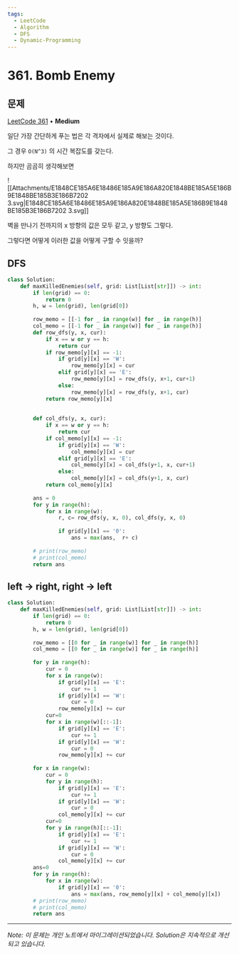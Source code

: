 ```yaml
---
tags:
  - LeetCode
  - Algorithm
  - DFS
  - Dynamic-Programming
---
```


# 361. Bomb Enemy

## 문제

[LeetCode 361](https://leetcode.com/problems/bomb-enemy/) • **Medium**

일단 가장 간단하게 푸는 법은 각 격자에서 실제로 해보는 것이다.

그 경우 `O(N^3)` 의 시간 복잡도를 갖는다.

하지만 곰곰히 생각해보면

![[Attachments/E1848CE185A6E18486E185A9E186A820E1848BE185A5E186B9E1848BE185B3E186B7202 3.svg|E1848CE185A6E18486E185A9E186A820E1848BE185A5E186B9E1848BE185B3E186B7202 3.svg]]

벽을 만나기 전까지의 x 방향의 값은 모두 같고, y 방향도 그렇다.

그렇다면 어떻게 이러한 값을 어떻게 구할 수 잇을까?

## DFS

```python
class Solution:
    def maxKilledEnemies(self, grid: List[List[str]]) -> int:
        if len(grid) == 0:
            return 0
        h, w = len(grid), len(grid[0])
        
        row_memo = [[-1 for _ in range(w)] for _ in range(h)]
        col_memo = [[-1 for _ in range(w)] for _ in range(h)]
        def row_dfs(y, x, cur):
            if x == w or y == h:
                return cur
            if row_memo[y][x] == -1:
                if grid[y][x] == 'W':
                    row_memo[y][x] = cur
                elif grid[y][x] == 'E':
                    row_memo[y][x] = row_dfs(y, x+1, cur+1)
                else:
                    row_memo[y][x] = row_dfs(y, x+1, cur)
            return row_memo[y][x]
            
        
        def col_dfs(y, x, cur):
            if x == w or y == h:
                return cur
            if col_memo[y][x] == -1:
                if grid[y][x] == 'W':
                    col_memo[y][x] = cur
                elif grid[y][x] == 'E':
                    col_memo[y][x] = col_dfs(y+1, x, cur+1)
                else:
                    col_memo[y][x] = col_dfs(y+1, x, cur)
            return col_memo[y][x]
        
        ans = 0
        for y in range(h):
            for x in range(w):
                r, c= row_dfs(y, x, 0), col_dfs(y, x, 0)
                
                if grid[y][x] == '0':
                    ans = max(ans,  r+ c)
                
        # print(row_memo)
        # print(col_memo)
        return ans
```

## left → right, right → left

```python
class Solution:
    def maxKilledEnemies(self, grid: List[List[str]]) -> int:
        if len(grid) == 0:
            return 0
        h, w = len(grid), len(grid[0])
        
        row_memo = [[0 for _ in range(w)] for _ in range(h)]
        col_memo = [[0 for _ in range(w)] for _ in range(h)]
        
        for y in range(h):
            cur = 0
            for x in range(w):
                if grid[y][x] == 'E':
                    cur += 1
                if grid[y][x] == 'W':
                    cur = 0
                row_memo[y][x] += cur
            cur=0
            for x in range(w)[::-1]:
                if grid[y][x] == 'E':
                    cur += 1
                if grid[y][x] == 'W':
                    cur = 0
                row_memo[y][x] += cur
            
        for x in range(w):
            cur = 0
            for y in range(h):
                if grid[y][x] == 'E':
                    cur += 1
                if grid[y][x] == 'W':
                    cur = 0
                col_memo[y][x] += cur
            cur=0
            for y in range(h)[::-1]:
                if grid[y][x] == 'E':
                    cur += 1
                if grid[y][x] == 'W':
                    cur = 0
                col_memo[y][x] += cur
        ans=0
        for y in range(h):
            for x in range(w):
                if grid[y][x] == '0':
                    ans = max(ans, row_memo[y][x] + col_memo[y][x])
        # print(row_memo)
        # print(col_memo)
        return ans
```

---

*Note: 이 문제는 개인 노트에서 마이그레이션되었습니다. Solution은 지속적으로 개선되고 있습니다.*
